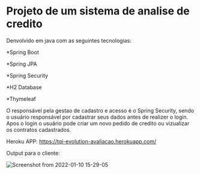 # Projeto de um sistema de analise de credito

Denvolvido em java com as seguintes tecnologias:

*Spring Boot

*Spring JPA

*Spring Security

*H2 Database

*Thymeleaf

O responsável pela gestao de cadastro e acesso é o Spring Security, sendo o usuário responsável por cadastrar seus dados antes de realizer o login. Apos o login o usuário pode criar um novo pedido de credito ou vizualizar os contratos cadastrados.

Heroku APP: https://tqi-evolution-avaliacao.herokuapp.com/

Output para o cliente:

![Screenshot from 2022-01-10 15-29-05](https://user-images.githubusercontent.com/64430990/148819731-67276fbf-eb3d-4c6b-ad93-82b11e7389fc.png)
